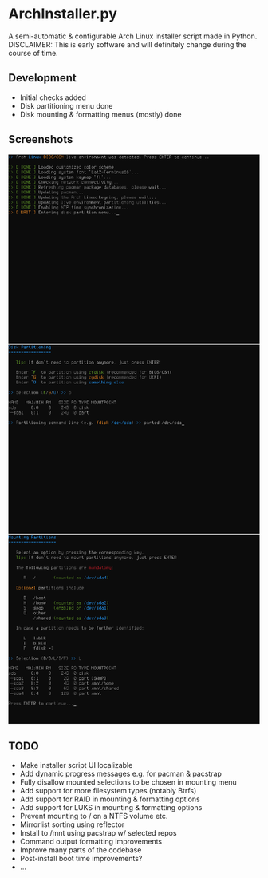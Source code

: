# ArchInstaller.py
A semi-automatic &amp; configurable Arch Linux installer script made in Python.  
DISCLAIMER: This is early software and will definitely change during the course of time.

## Development
* Initial checks added
* Disk partitioning menu done
* Disk mounting & formatting menus (mostly) done

## Screenshots
![Setup 1](/GitHub/setup-1.png)
![Setup 2](/GitHub/setup-2.png)
![Setup 3](/GitHub/setup-3.png)

## TODO
* Make installer script UI localizable
* Add dynamic progress messages e.g. for pacman & pacstrap
* Fully disallow mounted selections to be chosen in mounting menu
* Add support for more filesystem types (notably Btrfs)
* Add support for RAID in mounting & formatting options
* Add support for LUKS in mounting & formatting options
* Prevent mounting to / on a NTFS volume etc.
* Mirrorlist sorting using reflector
* Install to /mnt using pacstrap w/ selected repos
* Command output formatting improvements
* Improve many parts of the codebase
* Post-install boot time improvements?
* ...
